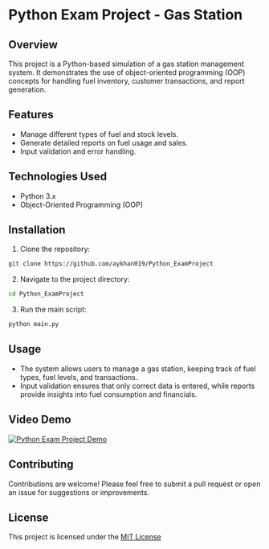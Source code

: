 # Python Exam Project - Gas Station

## Overview
This project is a Python-based simulation of a gas station management system. It demonstrates the use of object-oriented programming (OOP) concepts for handling fuel inventory, customer transactions, and report generation.

## Features
- Manage different types of fuel and stock levels.
- Generate detailed reports on fuel usage and sales.
- Input validation and error handling.

## Technologies Used
- Python 3.x
- Object-Oriented Programming (OOP)

## Installation
1. Clone the repository:
  ```bash
  git clone https://github.com/aykhan019/Python_ExamProject
  ```
2. Navigate to the project directory:
  ```bash
  cd Python_ExamProject
  ```
3. Run the main script:
  ```bash
  python main.py
  ```

## Usage
- The system allows users to manage a gas station, keeping track of fuel types, fuel levels, and transactions.
- Input validation ensures that only correct data is entered, while reports provide insights into fuel consumption and financials.

## Video Demo
[![Python Exam Project Demo](https://media.aykhan.net/thumbnails/projects/python.png)](https://www.youtube.com/watch?v=RzykQUzndwQ)

## Contributing
Contributions are welcome! Please feel free to submit a pull request or open an issue for suggestions or improvements.

## License
This project is licensed under the [MIT License](LICENSE)



